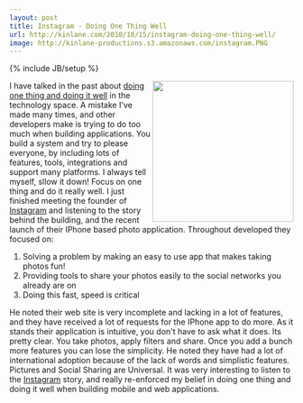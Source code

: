 ```yaml
---
layout: post
title: Instagram - Doing One Thing Well
url: http://kinlane.com/2010/10/15/instagram-doing-one-thing-well/
image: http://kinlane-productions.s3.amazonaws.com/instagram.PNG
---
```

{% include JB/setup %}
<p>
     <img src="http://kinlane-productions.s3.amazonaws.com/instagram.PNG" alt="" width="250" align="right" />I have talked in the past about <a href="http://www.kinlane.com/2009/03/one-thing-well-crm-sync-tool/">doing one thing and doing it well</a> in the technology space. A mistake I've made many times, and other developers make is trying to do too much when building applications. You build a system and try to please everyone, by including lots of features, tools, integrations and support many platforms. I always tell myself, sllow it down! Focus on one thing and do it really well. I just finished meeting the founder of <a href="http://itunes.apple.com/us/app/instagram/id389801252?mt=8#">Instagram</a> and listening to the story behind the building, and the recent launch of their IPhone based photo application. Throughout developed they focused on:
</p>
<ol class="mainlist">
     <li>Solving a problem by making an easy to use app that makes taking photos fun!
     </li>
     <li>Providing tools to share your photos easily to the social networks you already are on
     </li>
     <li>Doing this fast, speed is critical
     </li>
</ol>
<p>
     He noted their web site is very incomplete and lacking in a lot of features, and they have received a lot of requests for the IPhone app to do more. As it stands their application is intuitive, you don't have to ask what it does. Its pretty clear. You take photos, apply filters and share. Once you add a bunch more features you can lose the simplicity. He noted they have had a lot of international adoption because of the lack of words and simplistic features. Pictures and Social Sharing are Universal. It was very interesting to listen to the <a href="http://itunes.apple.com/us/app/instagram/id389801252?mt=8#">Instagram</a> story, and really re-enforced my belief in doing one thing and doing it well when building mobile and web applications.
</p>